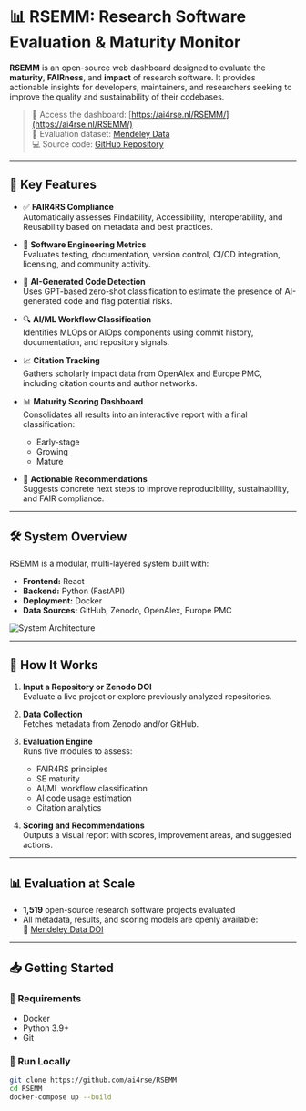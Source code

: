 # 📊 RSEMM: Research Software Evaluation & Maturity Monitor

**RSEMM** is an open-source web dashboard designed to evaluate the **maturity**, **FAIRness**, and **impact** of research software. It provides actionable insights for developers, maintainers, and researchers seeking to improve the quality and sustainability of their codebases.

> 🔗 Access the dashboard: [https://ai4rse.nl/RSEMM/](https://ai4rse.nl/RSEMM/)  
> 📂 Evaluation dataset: [Mendeley Data](https://doi.org/10.17632/t2dygzcsyt.2)  
> 💻 Source code: [GitHub Repository](https://github.com/ai4rse/RSEMM)

---

## 🌟 Key Features

- ✅ **FAIR4RS Compliance**  
  Automatically assesses Findability, Accessibility, Interoperability, and Reusability based on metadata and best practices.

- 🧪 **Software Engineering Metrics**  
  Evaluates testing, documentation, version control, CI/CD integration, licensing, and community activity.

- 🤖 **AI-Generated Code Detection**  
  Uses GPT-based zero-shot classification to estimate the presence of AI-generated code and flag potential risks.

- 🔍 **AI/ML Workflow Classification**  
  Identifies MLOps or AIOps components using commit history, documentation, and repository signals.

- 📈 **Citation Tracking**  
  Gathers scholarly impact data from OpenAlex and Europe PMC, including citation counts and author networks.

- 📊 **Maturity Scoring Dashboard**  
  Consolidates all results into an interactive report with a final classification:  
  - Early-stage  
  - Growing  
  - Mature

- 🧭 **Actionable Recommendations**  
  Suggests concrete next steps to improve reproducibility, sustainability, and FAIR compliance.

---

## 🛠️ System Overview

RSEMM is a modular, multi-layered system built with:

- **Frontend:** React  
- **Backend:** Python (FastAPI)  
- **Deployment:** Docker  
- **Data Sources:** GitHub, Zenodo, OpenAlex, Europe PMC  

![System Architecture](https://ai4rse.nl/assets/architecture.png)

---

## 🔎 How It Works

1. **Input a Repository or Zenodo DOI**  
   Evaluate a live project or explore previously analyzed repositories.

2. **Data Collection**  
   Fetches metadata from Zenodo and/or GitHub.

3. **Evaluation Engine**  
   Runs five modules to assess:
   - FAIR4RS principles
   - SE maturity
   - AI/ML workflow classification
   - AI code usage estimation
   - Citation analytics

4. **Scoring and Recommendations**  
   Outputs a visual report with scores, improvement areas, and suggested actions.

---

## 📊 Evaluation at Scale

- **1,519** open-source research software projects evaluated  
- All metadata, results, and scoring models are openly available:  
  🔗 [Mendeley Data DOI](https://doi.org/10.17632/t2dygzcsyt.2)

---

## 📥 Getting Started

### 🧰 Requirements

- Docker
- Python 3.9+
- Git

### 🚀 Run Locally

```bash
git clone https://github.com/ai4rse/RSEMM
cd RSEMM
docker-compose up --build
